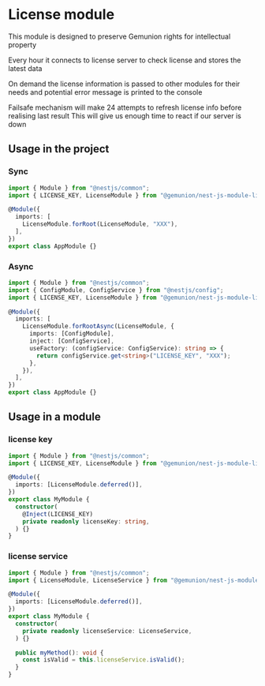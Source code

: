 # License module

This module is designed to preserve Gemunion rights for intellectual property

Every hour it connects to license server to check license and stores the latest data

On demand the license information is passed to other modules
for their needs and potential error message is printed to the console

Failsafe mechanism will make 24 attempts to refresh license info before realising last result
This will give us enough time to react if our server is down

## Usage in the project

### Sync
```ts
import { Module } from "@nestjs/common";
import { LICENSE_KEY, LicenseModule } from "@gemunion/nest-js-module-license";

@Module({
  imports: [
    LicenseModule.forRoot(LicenseModule, "XXX"),
  ],
})
export class AppModule {}
```

### Async
```ts
import { Module } from "@nestjs/common";
import { ConfigModule, ConfigService } from "@nestjs/config";
import { LICENSE_KEY, LicenseModule } from "@gemunion/nest-js-module-license";

@Module({
  imports: [
    LicenseModule.forRootAsync(LicenseModule, {
      imports: [ConfigModule],
      inject: [ConfigService],
      useFactory: (configService: ConfigService): string => {
        return configService.get<string>("LICENSE_KEY", "XXX");
      },
    }),
  ],
})
export class AppModule {}
```

## Usage in a module

### license key

```ts
import { Module } from "@nestjs/common";
import { LICENSE_KEY, LicenseModule } from "@gemunion/nest-js-module-license";

@Module({
  imports: [LicenseModule.deferred()],
})
export class MyModule {
  constructor(
    @Inject(LICENSE_KEY)
    private readonly licenseKey: string,
  ) {}
}
```

### license service
```ts
import { Module } from "@nestjs/common";
import { LicenseModule, LicenseService } from "@gemunion/nest-js-module-license";

@Module({
  imports: [LicenseModule.deferred()],
})
export class MyModule {
  constructor(
    private readonly licenseService: LicenseService,
  ) {}

  public myMethod(): void {
    const isValid = this.licenseService.isValid();
  }
}
```
